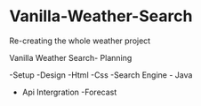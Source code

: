 # Vanilla-Weather-Search
Re-creating the whole weather project

Vanilla Weather Search- Planning

-Setup
-Design
-Html
-Css
-Search Engine - Java
- Api Intergration
-Forecast
